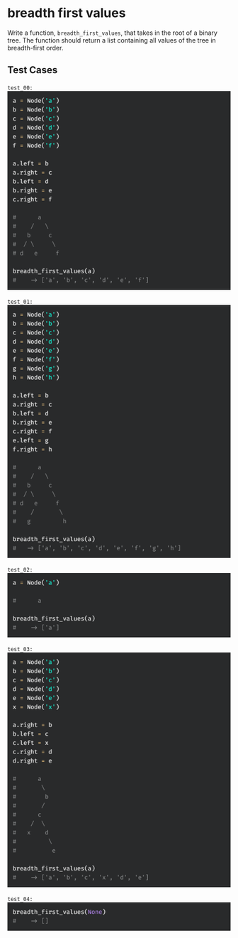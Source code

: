 # breadth first values

Write a function, `breadth_first_values`, that takes in the root of a binary tree. The function should return a list containing all values of the tree in breadth-first order.

## Test Cases

`test_00:`  
![](./__ref/test_00.png)

`test_01:`  
![](./__ref/test_01.png)

`test_02:`  
![](./__ref/test_02.png)

`test_03:`  
![](./__ref/test_03.png)

`test_04:`  
![](./__ref/test_04.png)